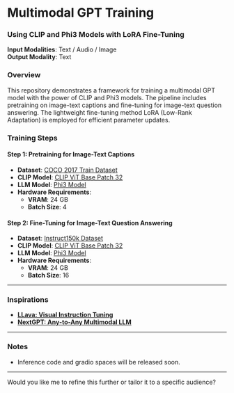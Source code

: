 # Multimodal GPT Training
### Using CLIP and Phi3 Models with LoRA Fine-Tuning  

**Input Modalities**: Text / Audio / Image  
**Output Modality**: Text  

### Overview  
This repository demonstrates a framework for training a multimodal GPT model with the power of CLIP and Phi3 models. 
The pipeline includes pretraining on image-text captions and fine-tuning for image-text question answering. 
The lightweight fine-tuning method LoRA (Low-Rank Adaptation) is employed for efficient parameter updates.

### Training Steps  

#### **Step 1: Pretraining for Image-Text Captions**  
- **Dataset**: [COCO 2017 Train Dataset](http://images.cocodataset.org/annotations/annotations_trainval2017.zip)  
- **CLIP Model**: [CLIP ViT Base Patch 32](https://huggingface.co/openai/clip-vit-base-patch32)  
- **LLM Model**: [Phi3 Model](https://huggingface.co/microsoft/Phi-3-mini-128k-instruct)  
- **Hardware Requirements**:  
  - **VRAM**: 24 GB  
  - **Batch Size**: 4  

#### **Step 2: Fine-Tuning for Image-Text Question Answering**  
- **Dataset**: [Instruct150k Dataset](https://huggingface.co/datasets/liuhaotian/LLaVA-Instruct-150K)  
- **CLIP Model**: [CLIP ViT Base Patch 32](https://huggingface.co/openai/clip-vit-base-patch32)  
- **LLM Model**: [Phi3 Model](https://huggingface.co/microsoft/Phi-3-mini-128k-instruct)  
- **Hardware Requirements**:  
  - **VRAM**: 24 GB  
  - **Batch Size**: 16  

---

### Inspirations  
- **[LLava: Visual Instruction Tuning](https://arxiv.org/abs/2304.08485)**  
- **[NextGPT: Any-to-Any Multimodal LLM](https://arxiv.org/pdf/2309.05519)**  

---

### Notes  
- Inference code and gradio spaces will be released soon.
---
Would you like me to refine this further or tailor it to a specific audience?
